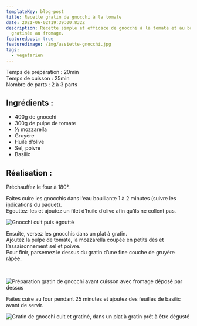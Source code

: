 ```yaml
---
templateKey: blog-post
title: Recette gratin de gnocchi à la tomate
date: 2021-06-02T19:39:00.832Z
description: Recette simple et efficace de gnocchi à la tomate et au basilic,
  gratinée au fromage.
featuredpost: true
featuredimage: /img/assiette-gnocchi.jpg
tags:
  - vegetarien
---
```

Temps de préparation : 20min\
Temps de cuisson : 25min\
Nombre de parts : 2 à 3 parts

## Ingrédients :

* 400g de gnocchi
* 300g de pulpe de tomate
* ½ mozzarella
* Gruyère
* Huile d’olive
* Sel, poivre
* Basilic

## Réalisation :

Préchauffez le four à 180°.

Faites cuire les gnocchis dans l’eau bouillante 1 à 2 minutes (suivre les indications du paquet).\
Égouttez-les et ajoutez un filet d’huile d’olive afin qu’ils ne collent pas.

![Gnocchi cuit puis égoutté](/img/gnocchi-cuit.jpg "Gnocchi")

Ensuite, versez les gnocchis dans un plat à gratin.\
Ajoutez la pulpe de tomate, la mozzarella coupée en petits dés et l’assaisonnement sel et poivre.\
Pour finir, parsemez le dessus du gratin d’une fine couche de gruyère râpée.

 

![Préparation gratin de gnocchi avant cuisson avec fromage déposé par dessus ](/img/prepa-gratin-gnocchi-.jpg "Gratin gnocchi avant cuisson ")

Faites cuire au four pendant 25 minutes et ajoutez des feuilles de basilic avant de servir.

![Gratin de gnocchi cuit et gratiné, dans un plat à gratin prêt à être dégusté](/img/gratin-gnocchi-cuit.jpg "Gratin de gnocchi cuit ")
